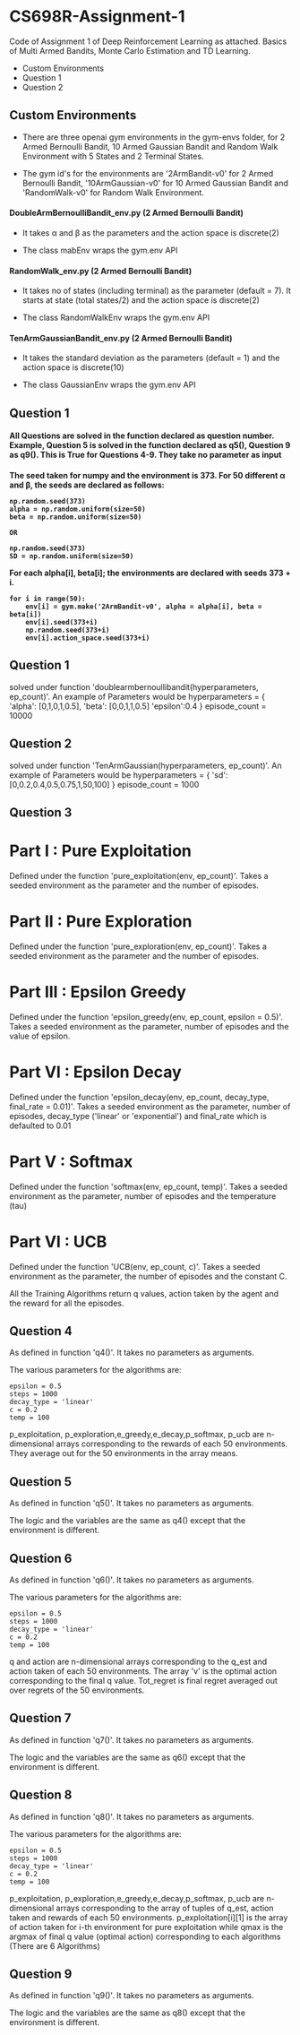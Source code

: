 # CS698R-Assignment-1
Code of Assignment 1 of Deep Reinforcement Learning as attached. Basics of Multi Armed Bandits, Monte Carlo Estimation and TD Learning.


* Custom Environments
* Question 1
* Question 2

<h2> Custom Environments </h2>

* There are three openai gym environments in the gym-envs folder, for 2 Armed Bernoulli Bandit, 10 Armed Gaussian Bandit and Random Walk Environment with 5 States and 2 Terminal States.

* The gym id's for the environments are '2ArmBandit-v0' for 2 Armed Bernoulli Bandit, '10ArmGaussian-v0' for 10 Armed Gaussian Bandit and 'RandomWalk-v0' for Random Walk Environment.

<h4> DoubleArmBernoulliBandit_env.py (2 Armed Bernoulli Bandit) </h4>

* It takes α and β as the parameters and the action space is discrete(2)

* The class mabEnv wraps the gym.env API

<h4> RandomWalk_env.py (2 Armed Bernoulli Bandit) </h4>

* It takes no of states (including terminal) as the parameter (default = 7). It starts at state (total states/2) and the action space is discrete(2)

* The class RandomWalkEnv wraps the gym.env API

<h4> TenArmGaussianBandit_env.py (2 Armed Bernoulli Bandit) </h4>

* It takes the standard deviation as the parameters (default = 1) and the action space is discrete(10) 

* The class GaussianEnv wraps the gym.env API

<h2> Question 1 </h2>

<h4> All Questions are solved in the function declared as question number. Example, Question 5 is solved in the function declared as q5(), Question 9 as q9(). This is True for Questions 4-9. They take no parameter as input</h4>

<h4> The seed taken for numpy and the environment is 373. For 50 different α and β, the seeds are declared as follows:
    
    np.random.seed(373)
    alpha = np.random.uniform(size=50)
    beta = np.random.uniform(size=50)

    OR

    np.random.seed(373)
    SD = np.random.uniform(size=50)  

For each alpha[i], beta[i]; the environments are declared with seeds 373 + i. 

    for i in range(50):    
        env[i] = gym.make('2ArmBandit-v0', alpha = alpha[i], beta = beta[i])
        env[i].seed(373+i)
        np.random.seed(373+i)
        env[i].action_space.seed(373+i)
</h4>

<h2> Question 1 </h2>
solved under function 'doublearmbernoullibandit(hyperparameters, ep_count)'. An example of Parameters would be 
        hyperparameters = {
            'alpha': [0,1,0,1,0.5],
            'beta': [0,0,1,1,0.5]
            'epsilon':0.4
        }
        episode_count = 10000 

<h2> Question 2 </h2>
solved under function 'TenArmGaussian(hyperparameters, ep_count)'. An example of Parameters would be 
        hyperparameters = {
            'sd': [0,0.2,0.4,0.5,0.75,1,50,100]
        }
        episode_count = 1000

<h2> Question 3 </h2>
<h1> Part I : Pure Exploitation </h1>
Defined under the function 'pure_exploitation(env, ep_count)'. Takes a seeded environment as the parameter and the number of episodes.
<h1> Part II : Pure Exploration </h1>
Defined under the function 'pure_exploration(env, ep_count)'. Takes a seeded environment as the parameter and the number of episodes.
<h1> Part III : Epsilon Greedy </h1>
Defined under the function 'epsilon_greedy(env, ep_count, epsilon = 0.5)'. Takes a seeded environment as the parameter, number of episodes and the value of epsilon.
<h1> Part VI : Epsilon Decay </h1>
Defined under the function 'epsilon_decay(env, ep_count, decay_type, final_rate = 0.01)'. Takes a seeded environment as the parameter, number of episodes, decay_type ('linear' or 'exponential') and final_rate which is defaulted to 0.01
<h1> Part V : Softmax </h1>
Defined under the function 'softmax(env, ep_count, temp)'. Takes a seeded environment as the parameter, number of episodes and the temperature (tau)
<h1> Part VI : UCB </h1>
Defined under the function 'UCB(env, ep_count, c)'. Takes a seeded environment as the parameter, the number of episodes and the constant C.

All the Training Algorithms return q values, action taken by the agent and the reward for all the episodes.

<h2> Question 4 </h2>

As defined in function 'q4()'. It takes no parameters as arguments.

The various parameters for the algorithms are:

    epsilon = 0.5
    steps = 1000
    decay_type = 'linear'
    c = 0.2
    temp = 100

p_exploitation, p_exploration,e_greedy,e_decay,p_softmax, p_ucb are n-dimensional arrays corresponding to the rewards of each 50 environments. They average out for the 50 environments in the array means.

<h2> Question 5 </h2>

As defined in function 'q5()'. It takes no parameters as arguments.

The logic and the variables are the same as q4() except that the environment is different.


<h2> Question 6 </h2>

As defined in function 'q6()'. It takes no parameters as arguments.

The various parameters for the algorithms are:

    epsilon = 0.5
    steps = 1000
    decay_type = 'linear'
    c = 0.2
    temp = 100

q and action are n-dimensional arrays corresponding to the q_est and action taken of each 50 environments. 
The array 'v' is the optimal action corresponding to the final q value. Tot_regret is final regret averaged out over regrets of the 50 environments.

<h2> Question 7 </h2>

As defined in function 'q7()'. It takes no parameters as arguments.

The logic and the variables are the same as q6() except that the environment is different.

<h2> Question 8 </h2>

As defined in function 'q8()'. It takes no parameters as arguments.

The various parameters for the algorithms are:

    epsilon = 0.5
    steps = 1000
    decay_type = 'linear'
    c = 0.2
    temp = 100

p_exploitation, p_exploration,e_greedy,e_decay,p_softmax, p_ucb are n-dimensional arrays corresponding to the array of tuples of q_est, action taken and rewards of each 50 environments. 
p_exploitation[i][1] is the array of action taken for i-th environment for pure exploitation while qmax is the argmax of final q value (optimal action) corresponding to each algorithms (There are 6 Algorithms)

<h2> Question 9 </h2>

As defined in function 'q9()'. It takes no parameters as arguments.

The logic and the variables are the same as q8() except that the environment is different.

